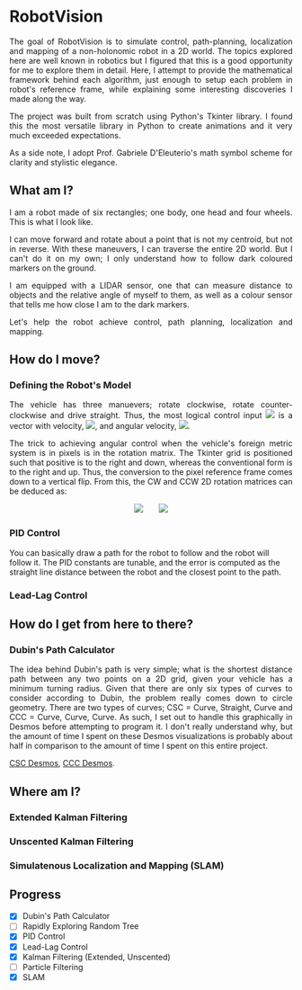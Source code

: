 # RobotVision

<p  align="justify">
The goal of RobotVision is to simulate control, path-planning, localization and mapping of a non-holonomic robot in a 2D world. The topics explored here are well known in robotics but I figured that this is a good opportunity for me to explore them in detail. Here, I attempt to provide the mathematical framework behind each algorithm, just enough to setup each problem in robot's reference frame, while explaining some interesting discoveries I made along the way.

<p  align="justify">
The project was built from scratch using Python's Tkinter library. I found this the most versatile library in Python to create animations and it very much exceeded expectations.

<p  align="justify">
As a side note, I adopt Prof. Gabriele D'Eleuterio's math symbol scheme for clarity and stylistic elegance.


## What am I?
<p  align="justify">
I am a robot made of six rectangles; one body, one head and four wheels. This is what I look like.

<p  align="justify">
I can move forward and rotate about a point that is not my centroid, but not in reverse. With these maneuvers, I can traverse the entire 2D world. But I can't do it on my own; I only understand how to follow dark coloured markers on the ground.

<p  align="justify">
I am equipped with a LIDAR sensor, one that can measure distance to objects and the relative angle of myself to them, as well as a colour sensor that tells me how close I am to the dark markers.

<p  align="justify">
Let's help the robot achieve control, path planning, localization and mapping.

## How do I move?

### Defining the Robot's Model

<p  align="justify">
The vehicle has three manuevers; rotate clockwise, rotate counter-clockwise and drive straight. Thus, the most logical control input <img  src="https://latex.codecogs.com/gif.latex?u=\begin{bmatrix}%20v%20&%20\omega%20\end{bmatrix}"  /> is a vector with velocity, <img  src="https://latex.codecogs.com/gif.latex?v"  />, and angular velocity, <img  src="https://latex.codecogs.com/gif.latex?\omega"  />.

<p  align="justify">
The trick to achieving angular control when the vehicle's foreign metric system is in pixels is in the rotation matrix. The Tkinter grid is positioned such that positive is to the right and down, whereas the conventional form is to the right and up. Thus, the conversion to the pixel reference frame comes down to a vertical flip. From this, the CW and CCW 2D rotation matrices can be deduced as:

<p  align="center">
	<img  src="https://latex.codecogs.com/gif.latex?\textbf{C}_{cw}=\begin{bmatrix}%20\cos{\theta}%20&%20-%20%20\sin{\theta}\\%20%20\sin{\theta}%20&%20\cos{\theta}%20\end{bmatrix}"/>  &nbsp; &nbsp; &nbsp;
	<img  src="https://latex.codecogs.com/gif.latex?\textbf{C}_{ccw}=\begin{bmatrix}%20\cos{\theta}%20&%20\sin{\theta}\\%20%20-\sin{\theta}%20&%20\cos{\theta}%20\end{bmatrix}"/>

### PID Control
You can basically draw a path for the robot to follow and the robot will follow it. The PID constants are tunable, and the error is computed as the straight line distance between the robot and the closest point to the path.


### Lead-Lag Control



## How do I get from here to there?

### Dubin's Path Calculator
<p  align="justify">
The idea behind Dubin's path is very simple; what is the shortest distance path between any two points on a 2D grid, given your vehicle has a minimum turning radius. Given that there are only six types of curves to consider according to Dubin, the problem really comes down to circle geometry. There are two types of curves; CSC = Curve, Straight, Curve and CCC = Curve, Curve, Curve. As such, I set out to handle this graphically in Desmos before attempting to program it. I don't really understand why, but the amount of time I spent on these Desmos visualizations is probably about half in comparison to the amount of time I spent on this entire project.

[CSC Desmos](https://www.desmos.com/calculator/dqbshvxzmd), [CCC Desmos](https://www.desmos.com/calculator/xfw2mw9dti). 


## Where am I?

### Extended Kalman Filtering


### Unscented Kalman Filtering

### Simulatenous Localization and Mapping (SLAM)
  
  





## Progress
-  [x] Dubin's Path Calculator
- [ ] Rapidly Exploring Random Tree
-  [x] PID Control
-  [x] Lead-Lag Control
-  [x] Kalman Filtering (Extended, Unscented)
- [ ] Particle Filtering
-  [x] SLAM